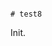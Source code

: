                                                                                                                                        # test8

Init.
